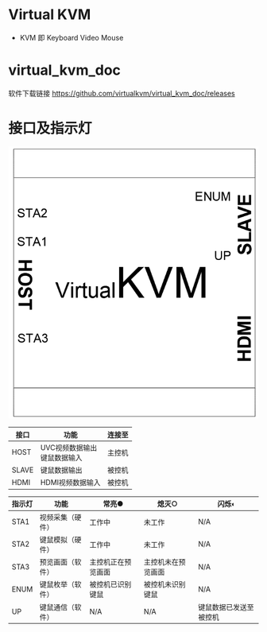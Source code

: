 <!--
 * @Description: 
 * @Date: 2020-09-01 23:29:53
 * @LastEditors: CK.Zh
 * @LastEditTime: 2020-11-22 20:03:21
 * @FilePath: \virtual_kvm_doc\README.md
-->
# Virtual KVM

* KVM 即 Keyboard Video Mouse

# virtual_kvm_doc

软件下载链接 https://github.com/virtualkvm/virtual_kvm_doc/releases


# 接口及指示灯
![](img/virtual_kvm_interface.png)


| 接口  | 功能                          | 连接至 |
|-------|-------------------------------|--------|
| HOST  | UVC视频数据输出 </br> 键鼠数据输入 | 主控机 |
| SLAVE | 键鼠数据输出                  | 被控机 |
| HDMI  | HDMI视频数据输入              | 被控机 |



| 指示灯| 功能             | 常亮●               | 熄灭○               | 闪烁◐                   |
|------|------------------|--------------------|--------------------|------------------------|
| STA1 | 视频采集（硬件） | 工作中             | 未工作             | N/A                    |
| STA2 | 键鼠模拟（硬件） | 工作中             | 未工作             | N/A                    |
| STA3 | 预览画面（软件） | 主控机正在预览画面 | 主控机未在预览画面 | N/A                    |
| ENUM | 键鼠枚举（软件） | 被控机已识别键鼠   | 被控机未识别键鼠   | N/A                    |
| UP   | 键鼠通信（软件） | N/A                | N/A                | 键鼠数据已发送至被控机 |
